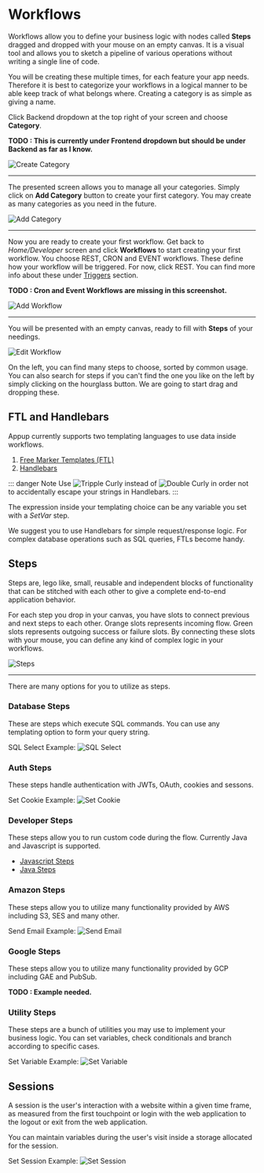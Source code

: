 # Workflows

Workflows allow you to define your business logic with nodes called **Steps** dragged and dropped with your mouse on an empty canvas. It is a visual tool and allows you to sketch a pipeline of various operations without writing a single line of code.

You will be creating these multiple times, for each feature your app needs. Therefore it is best to categorize your workflows in a logical manner to be able keep track of what belongs where. Creating a category is as simple as giving a name.

Click Backend dropdown at the top right of your screen and choose **Category**.

**TODO : This is currently under Frontend dropdown but should be under Backend as far as I know.**

![Create Category](./category.png)

---

The presented screen allows you to manage all your categories. Simply click on **Add Category** button to create your first category. You may create as many categories as you need in the future.

![Add Category](./addcategory.png)

---

Now you are ready to create your first workflow. Get back to *Home/Developer* screen and click **Workflows** to start creating your first workflow. You choose REST, CRON and EVENT workflows. These define how your workflow will be triggered. For now, click REST. You can find more info about these under [Triggers](../triggers/) section.

**TODO : Cron and Event Workflows are missing in this screenshot.**

![Add Workflow](./addworkflow.png)

---

You will be presented with an empty canvas, ready to fill with **Steps** of your needings.

![Edit Workflow](./editworkflow.png)

On the left, you can find many steps to choose, sorted by common usage. You can also search for steps if you can't find the one you like on the left by simply clicking on the hourglass button. We are going to start drag and dropping these.

## FTL and Handlebars

Appup currently supports two templating languages to use data inside workflows.

1. [Free Marker Templates (FTL)](https://freemarker.apache.org/)
2. [Handlebars](https://handlebarsjs.com/)

::: danger Note
Use ![Tripple Curly](./tripplecurly.png) instead of ![Double Curly](./doublecurly.png) in order not to accidentally escape your strings in Handlebars.
:::

The expression inside your templating choice can be any variable you set with a *SetVar* step.

We suggest you to use Handlebars for simple request/response logic. For complex database operations such as SQL queries, FTLs become handy.

## Steps

Steps are, lego like, small, reusable and independent blocks of functionality that can be stitched with each other to give a complete end-to-end application behavior.

For each step you drop in your canvas, you have slots to connect previous and next steps to each other. Orange slots represents incoming flow. Green slots represents outgoing success or failure slots. By connecting these slots with your mouse, you can define any kind of complex logic in your workflows.

![Steps](./steps.png)

---

There are many options for you to utilize as steps.

### Database Steps
These are steps which execute SQL commands. You can use any templating option to form your query string.

SQL Select Example:
![SQL Select](./sqlselect.png)

### Auth Steps
These steps handle authentication with JWTs, OAuth, cookies and sessons.

Set Cookie Example:
![Set Cookie](./setcookie.png)

### Developer Steps
These steps allow you to run custom code during the flow. Currently Java and Javascript is supported.

* [Javascript Steps](/docs/backend/plugins/)
* [Java Steps](/docs/backend/plugins/)

### Amazon Steps
These steps allow you to utilize many functionality provided by AWS including S3, SES and many other.

Send Email Example:
![Send Email](./sendemail.png)

### Google Steps
These steps allow you to utilize many functionality provided by GCP including GAE and PubSub.

**TODO : Example needed.**

### Utility Steps
These steps are a bunch of utilities you may use to implement your business logic. You can set variables, check conditionals and branch according to specific cases.

Set Variable Example:
![Set Variable](./setvar.png)

## Sessions
A session is the user's interaction with a website within a given time frame, as measured from the first touchpoint or login with the web application to the logout or exit from the web application.

You can maintain variables during the user's visit inside a storage allocated for the session.

Set Session Example:
![Set Session](./setsession.png)
